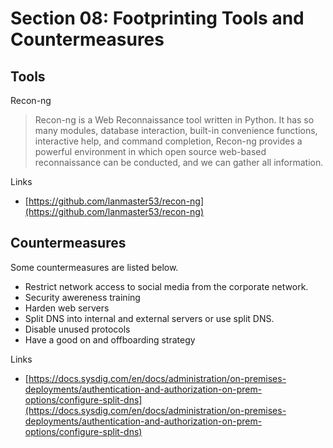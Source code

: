 # Section 08: Footprinting Tools and Countermeasures

## Tools
Recon-ng
> Recon-ng is a Web Reconnaissance tool written in Python.
> It has so many modules, database interaction, built-in convenience functions, interactive help, and command completion, Recon-ng provides a powerful environment in which open source web-based reconnaissance can be conducted, and we can gather all information.

Links
- [https://github.com/lanmaster53/recon-ng](https://github.com/lanmaster53/recon-ng)

## Countermeasures
Some countermeasures are listed below.

- Restrict network access to social media from the corporate network.
- Security awereness training
- Harden web servers
- Split DNS into internal and external servers or use split DNS.
- Disable unused protocols
- Have a good on and offboarding strategy

Links
- [https://docs.sysdig.com/en/docs/administration/on-premises-deployments/authentication-and-authorization-on-prem-options/configure-split-dns](https://docs.sysdig.com/en/docs/administration/on-premises-deployments/authentication-and-authorization-on-prem-options/configure-split-dns)
